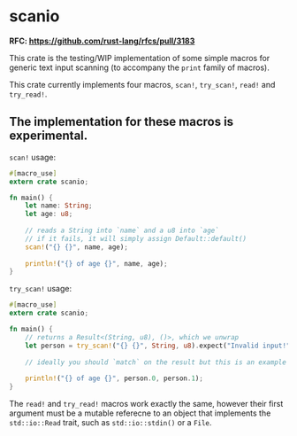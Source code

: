 # scanio
**RFC: https://github.com/rust-lang/rfcs/pull/3183**

This crate is the testing/WIP implementation of some simple macros for generic text input scanning (to accompany the `print` family of macros).

This crate currently implements four macros, `scan!`, `try_scan!`, `read!` and `try_read!`.

## The implementation for these macros is experimental.

`scan!` usage:

```rust
#[macro_use]
extern crate scanio;

fn main() {
    let name: String;
    let age: u8;
    
    // reads a String into `name` and a u8 into `age`
    // if it fails, it will simply assign Default::default()
    scan!("{} {}", name, age);
    
    println!("{} of age {}", name, age);
}
```

`try_scan!` usage:

```rust
#[macro_use]
extern crate scanio;

fn main() {
    // returns a Result<(String, u8), ()>, which we unwrap
    let person = try_scan!("{} {}", String, u8).expect("Invalid input!");
    
    // ideally you should `match` on the result but this is an example so :shrug:
    
    println!("{} of age {}", person.0, person.1);
}
```

The `read!` and `try_read!` macros work exactly the same, however their first argument must be a mutable referecne to an object that implements the `std::io::Read` trait, such as `std::io::stdin()` or a `File`.
